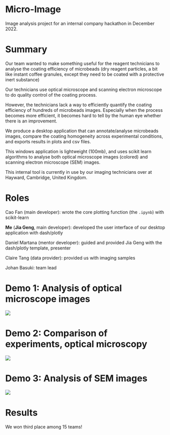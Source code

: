 # Micro-Image
Image analysis project for an internal company hackathon in December 2022.

# Summary
Our team wanted to make something useful for the reagent technicians to analyse the coating efficiency of microbeads (dry reagent particles, a bit like instant coffee granules, except they need to be coated with a protective inert substance)

Our technicians use optical microscope and scanning electron microscope to do quality control of the coating process.

However, the technicians lack a way to efficiently quantify the coating efficiency of hundreds of microbeads images. Especially when the process becomes more efficient, it becomes hard to tell by the human eye whether there is an improvement.

We produce a desktop application that can annotate/analyse microbeads images, compare the coating homogeneity across experimental conditions, and exports results in plots and csv files.

This windows application is lightweight (100mb), and uses scikit learn algorithms to analyse both optical microscope images (colored) and scanning electron microscope (SEM) images.

This internal tool is currently in use by our imaging technicians over at Hayward, Cambridge, United Kingdom.

# Roles 
Cao Fan (main developer): wrote the core plotting function (the `.ipynb`) with scikit-learn

__Me__ (__Jia Geng__, main developer): developed the user interface of our desktop application with dash/plotly

Daniel Martana (mentor developer): guided and provided Jia Geng with the dash/plotly template, presenter

Claire Tang (data provider): provided us with imaging samples

Johan Basuki: team lead

# Demo 1: Analysis of optical microscope images 
![](https://github.com/JiaGengChang/microimage/blob/main/micro-image-optical-demo.gif)


# Demo 2: Comparison of experiments, optical microscopy
![](https://github.com/JiaGengChang/microimage/blob/main/micro-image-compare-optical-demo.gif)


# Demo 3: Analysis of SEM images
![](https://github.com/JiaGengChang/microimage/blob/main/micro-image-sem-demo.gif)

# Results
We won third place among 15 teams!
